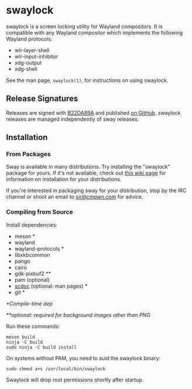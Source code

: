 # swaylock

swaylock is a screen locking utility for Wayland compositors. It is compatible
with any Wayland compositor which implements the following Wayland protocols:

- wlr-layer-shell
- wlr-input-inhibitor
- xdg-output
- xdg-shell

See the man page, `swaylock(1)`, for instructions on using swaylock.

## Release Signatures

Releases are signed with [B22DA89A](http://pgp.mit.edu/pks/lookup?op=vindex&search=0x52CB6609B22DA89A)
and published [on GitHub](https://github.com/swaywm/sway/releases). swaylock
releases are managed independently of sway releases.

## Installation

### From Packages

Sway is available in many distributions. Try installing the "swaylock" package
for yours. If it's not available, check out [this wiki
page](https://github.com/swaywm/sway/wiki/Unsupported-packages) for information
on installation for your distributions.

If you're interested in packaging sway for your distribution, stop by the IRC
channel or shoot an email to sir@cmpwn.com for advice.

### Compiling from Source

Install dependencies:

* meson \*
* wayland
* wayland-protocols \*
* libxkbcommon
* pango
* cairo
* gdk-pixbuf2 \*\*
* pam (optional)
* [scdoc](https://git.sr.ht/~sircmpwn/scdoc) (optional: man pages) \*
* git \*

_\*Compile-time dep_

_\*\*optional: required for background images other than PNG_

Run these commands:

    meson build
    ninja -C build
    sudo ninja -C build install

On systems without PAM, you need to suid the swaylock binary:

    sudo chmod a+s /usr/local/bin/swaylock

Swaylock will drop root permissions shortly after startup.
